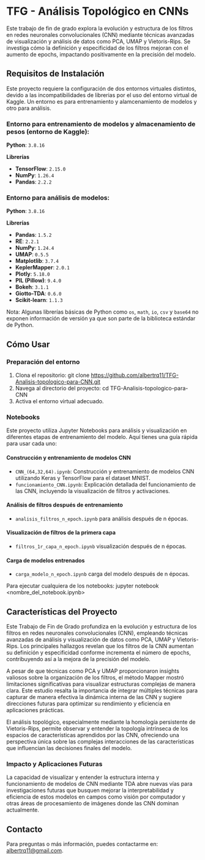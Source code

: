 # TFG - Análisis Topológico en CNNs

Este trabajo de fin de grado explora la evolución y estructura de los filtros en redes neuronales convolucionales (CNN) mediante técnicas avanzadas de visualización y análisis de datos como PCA, UMAP y Vietoris-Rips. Se investiga cómo la definición y especificidad de los filtros mejoran con el aumento de epochs, impactando positivamente en la precisión del modelo.

## Requisitos de Instalación

Este proyecto requiere la configuración de dos entornos virtuales distintos, devido a las incompatibilidades de librerias por el uso del entorno virtual de Kaggle.
Un entorno es para entrenamiento y alamcenamiento de modelos y otro para análisis.

### Entorno para entrenamiento de modelos y almacenamiento de pesos (entorno de Kaggle):
**Python**: `3.8.16`

**Librerías**
- **TensorFlow**: `2.15.0`
- **NumPy**: `1.26.4`
- **Pandas**: `2.2.2`

### Entorno para análisis de modelos:
**Python**: `3.8.16`

**Librerías**
- **Pandas**: `1.5.2`
- **RE**: `2.2.1`
- **NumPy**: `1.24.4`
- **UMAP**: `0.5.5`
- **Matplotlib**: `3.7.4`
- **KeplerMapper**: `2.0.1`
- **Plotly**: `5.18.0`
- **PIL (Pillow)**: `9.4.0`
- **Bokeh**: `3.1.1`
- **Giotto-TDA**: `0.6.0`
- **Scikit-learn**: `1.1.3`


Nota: Algunas librerías básicas de Python como `os`, `math`, `io`, `csv` y `base64` no exponen información de versión ya que son parte de la biblioteca estándar de Python.

## Cómo Usar

### Preparación del entorno
1. Clona el repositorio:
   git clone https://github.com/albertrq11/TFG-Analisis-topologico-para-CNN.git
2. Navega al directorio del proyecto:
   cd TFG-Analisis-topologico-para-CNN
3. Activa el entorno virtual adecuado.

### Notebooks
Este proyecto utiliza Jupyter Notebooks para análisis y visualización en diferentes etapas de entrenamiento del modelo. Aquí tienes una guía rápida para usar cada uno:

#### Construcción y entrenamiento de modelos CNN
- `CNN_(64,32,64).ipynb`: Construcción y entrenamiento de modelos CNN utilizando Keras y TensorFlow para el dataset MNIST.
- `funcionamiento_CNN.ipynb`: Explicación detallada del funcionamiento de las CNN, incluyendo la visualización de filtros y activaciones.
  
#### Análisis de filtros después de entrenamiento
- `analisis_filtros_n_epoch.ipynb` para análisis después de n épocas.


#### Visualización de filtros de la primera capa
- `filtros_1r_capa_n_epoch.ipynb` visualización después de n épocas.
  

#### Carga de modelos entrenados
- `carga_modelo_n_epoch.ipynb` carga del modelo después de n épocas.


Para ejecutar cualquiera de los notebooks:
jupyter notebook <nombre_del_notebook.ipynb>

## Características del Proyecto

Este Trabajo de Fin de Grado profundiza en la evolución y estructura de los filtros en redes neuronales convolucionales (CNN), empleando técnicas avanzadas de análisis y visualización de datos como PCA, UMAP y Vietoris-Rips. Los principales hallazgos revelan que los filtros de la CNN aumentan su definición y especificidad conforme incrementa el número de epochs, contribuyendo así a la mejora de la precisión del modelo.

A pesar de que técnicas como PCA y UMAP proporcionaron insights valiosos sobre la organización de los filtros, el método Mapper mostró limitaciones significativas para visualizar estructuras complejas de manera clara. Este estudio resalta la importancia de integrar múltiples técnicas para capturar de manera efectiva la dinámica interna de las CNN y sugiere direcciones futuras para optimizar su rendimiento y eficiencia en aplicaciones prácticas.

El análisis topológico, especialmente mediante la homología persistente de Vietoris-Rips, permite observar y entender la topología intrínseca de los espacios de características aprendidos por las CNN, ofreciendo una perspectiva única sobre las complejas interacciones de las características que influencian las decisiones finales del modelo.

### Impacto y Aplicaciones Futuras

La capacidad de visualizar y entender la estructura interna y funcionamiento de modelos de CNN mediante TDA abre nuevas vías para investigaciones futuras que busquen mejorar la interpretabilidad y eficiencia de estos modelos en campos como visión por computador y otras áreas de procesamiento de imágenes donde las CNN dominan actualmente.

## Contacto

Para preguntas o más información, puedes contactarme en: albertrq11@gmail.com.
